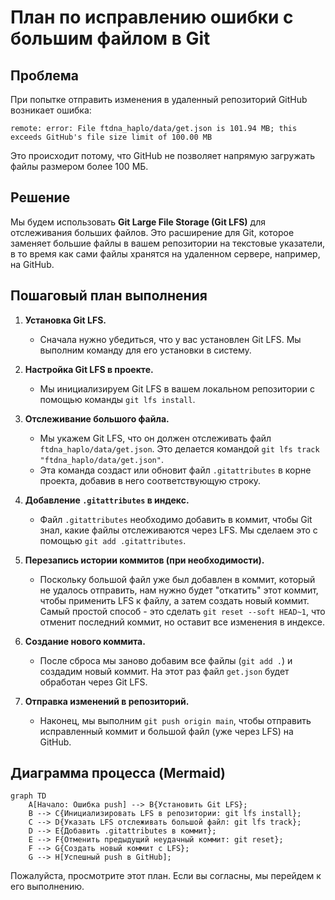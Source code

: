 # План по исправлению ошибки с большим файлом в Git

## Проблема

При попытке отправить изменения в удаленный репозиторий GitHub возникает ошибка:
```
remote: error: File ftdna_haplo/data/get.json is 101.94 MB; this exceeds GitHub's file size limit of 100.00 MB
```
Это происходит потому, что GitHub не позволяет напрямую загружать файлы размером более 100 МБ.

## Решение

Мы будем использовать **Git Large File Storage (Git LFS)** для отслеживания больших файлов. Это расширение для Git, которое заменяет большие файлы в вашем репозитории на текстовые указатели, в то время как сами файлы хранятся на удаленном сервере, например, на GitHub.

## Пошаговый план выполнения

1.  **Установка Git LFS.**
    *   Сначала нужно убедиться, что у вас установлен Git LFS. Мы выполним команду для его установки в систему.

2.  **Настройка Git LFS в проекте.**
    *   Мы инициализируем Git LFS в вашем локальном репозитории с помощью команды `git lfs install`.

3.  **Отслеживание большого файла.**
    *   Мы укажем Git LFS, что он должен отслеживать файл `ftdna_haplo/data/get.json`. Это делается командой `git lfs track "ftdna_haplo/data/get.json"`.
    *   Эта команда создаст или обновит файл `.gitattributes` в корне проекта, добавив в него соответствующую строку.

4.  **Добавление `.gitattributes` в индекс.**
    *   Файл `.gitattributes` необходимо добавить в коммит, чтобы Git знал, какие файлы отслеживаются через LFS. Мы сделаем это с помощью `git add .gitattributes`.

5.  **Перезапись истории коммитов (при необходимости).**
    *   Поскольку большой файл уже был добавлен в коммит, который не удалось отправить, нам нужно будет "откатить" этот коммит, чтобы применить LFS к файлу, а затем создать новый коммит. Самый простой способ - это сделать `git reset --soft HEAD~1`, что отменит последний коммит, но оставит все изменения в индексе.

6.  **Создание нового коммита.**
    *   После сброса мы заново добавим все файлы (`git add .`) и создадим новый коммит. На этот раз файл `get.json` будет обработан через Git LFS.

7.  **Отправка изменений в репозиторий.**
    *   Наконец, мы выполним `git push origin main`, чтобы отправить исправленный коммит и большой файл (уже через LFS) на GitHub.

## Диаграмма процесса (Mermaid)

```mermaid
graph TD
    A[Начало: Ошибка push] --> B{Установить Git LFS};
    B --> C{Инициализировать LFS в репозитории: git lfs install};
    C --> D{Указать LFS отслеживать большой файл: git lfs track};
    D --> E{Добавить .gitattributes в коммит};
    E --> F{Отменить предыдущий неудачный коммит: git reset};
    F --> G{Создать новый коммит с LFS};
    G --> H[Успешный push в GitHub];
```

Пожалуйста, просмотрите этот план. Если вы согласны, мы перейдем к его выполнению.